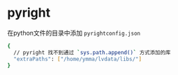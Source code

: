 # pyright


在python文件的目录中添加 `pyrightconfig.json`

```bash
{
  // pyright 找不到通过 `sys.path.append()` 方式添加的库
  "extraPaths": ["/home/ymma/lvdata/libs/"]
}
```
<!--stackedit_data:
eyJoaXN0b3J5IjpbMTc3ODg0NDk3MV19
-->